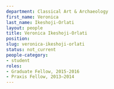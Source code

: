 ```yaml
---
department: Classical Art & Archaeology
first_name: Veronica
last_name: Ikeshoji-Orlati
layout: people
title: Veronica Ikeshoji-Orlati
position:
slug: veronica-ikeshoji-orlati
status: not_current
people-category:
- student
roles:
- Graduate Fellow, 2015-2016
- Praxis Fellow, 2013–2014
---
```



